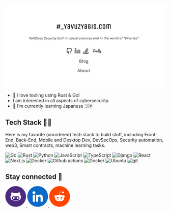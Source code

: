 

![ss](ss.png)

- 🔭 I love tooling using Rust & Go!
-    I am interested in all aspects of cybersecurity.
- 🌱 I’m currently learning Japanese 🇯🇵


## Tech Stack :man_technologist:

Here is my favorite (unordered) tech stack to build stuff, including Front-End, Back-End, Mobile and Desktop Dev, DevSecOps, Security automation, web3, Smart contracts, machine learning tasks.

<p>
  <img alt="Go" src="https://img.shields.io/badge/-Go-79D4FD?style=flat&logo=go&logoColor=white"/>
  <img alt="Rust" src="https://img.shields.io/badge/rust-%23000000.svg?style=for-the-badge&logo=rust&logoColor=white" />
  <img alt="Python" src="https://img.shields.io/badge/-Python-3776AB?style=flat&logo=python&logoColor=white"/>
  <img alt="JavaScript" src="https://img.shields.io/badge/-Javascript-F7DF1E?style=flat&logo=Javascript&logoColor=white" />
  <img alt="TypeScript" src="https://img.shields.io/badge/-TypeScript-007ACC?style=flat&logo=typescript&logoColor=white" />
  <img alt="Django" src="https://img.shields.io/badge/-Django-092E20?style=flat&logo=django&logoColor=white"  >
  <img alt="React" src="https://img.shields.io/badge/-React-61DAFB?style=flat&logo=react&logoColor=white" />
  <img alt="Next.js" src="https://img.shields.io/badge/-Next.js-000000?style=flat&logo=next.js&logoColor=white"/>
  <img alt="Docker" src="https://img.shields.io/badge/-Docker-46a2f1?style=flat&logo=docker&logoColor=white" />
  <img alt="Github actions" src="https://img.shields.io/badge/-Github_Actions-2088FF?style=flat&logo=github-actions&logoColor=white" />
  <img alt="Docker" src="https://img.shields.io/badge/-Docker-46a2f1?style=flat&logo=docker&logoColor=white" />
  <img alt="Ubuntu" src="https://img.shields.io/badge/-Ubuntu-E95420?style=flat&logo=ubuntu&logoColor=white"/>
  <img alt="git" src="https://img.shields.io/badge/-Git-F05032?style=flat&logo=git&logoColor=white" />
</p>

## Stay connected :handshake:

<div>

<a href="https://github.com/MYavuzYAGIS">
<img src="https://github.com/0xsha/0xsha/blob/main/social-icons/github.png" height=65 weight=65>
</a>
<a href="https://www.linkedin.com/in/myavuzyagis">
<img src="https://raw.githubusercontent.com/0xsha/0xsha/main/social-icons/linkedin.png" height=65 weight=65>
</a>
<a href="https://www.reddit.com/MYYAGIS">
<img src="https://github.com/0xsha/0xsha/blob/main/social-icons/reddit.png" height=65 weight=65>
</a>


</div>


